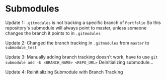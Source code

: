 # Submodules

Update 1: 
`.gitmodules` is not tracking a specific branch of `Portfolio`
So this repository's submodule will always point to master, unless someone changes 
the branch it points to in `.gitmodules`

Update 2: Changed the branch tracking in `.gitmodules` from `master` to `submodule_test`

Update 3: Manually adding branch tracking doesn't work, have to use `git submodule add -b <BRANCH_NAME> <REPO_URL>`
Deinitializing submodule...

Update 4: Reinitializing Submodule with Branch Tracking
